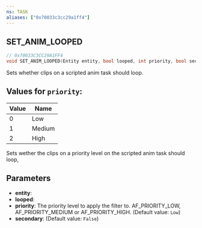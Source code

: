 ```yaml
---
ns: TASK
aliases: ["0x70033c3cc29a1ff4"]
---
```

## SET_ANIM_LOOPED

```c
// 0x70033C3CC29A1FF4
void SET_ANIM_LOOPED(Entity entity, bool looped, int priority, bool secondary);
```

Sets whether clips on a scripted anim task should loop.

## Values for `priority`:
| Value | Name |
| --- | --- |
| 0 | Low |
| 1 | Medium |
| 2 | High |


Sets wether the clips on a priority level on the scripted anim task should loop,


## Parameters
* **entity**: 
* **looped**: 
* **priority**: The priority level to apply the filter to. AF_PRIORITY_LOW, AF_PRIORITY_MEDIUM or AF_PRIORITY_HIGH. (Default value: `Low`)
* **secondary**: (Default value: `False`)
